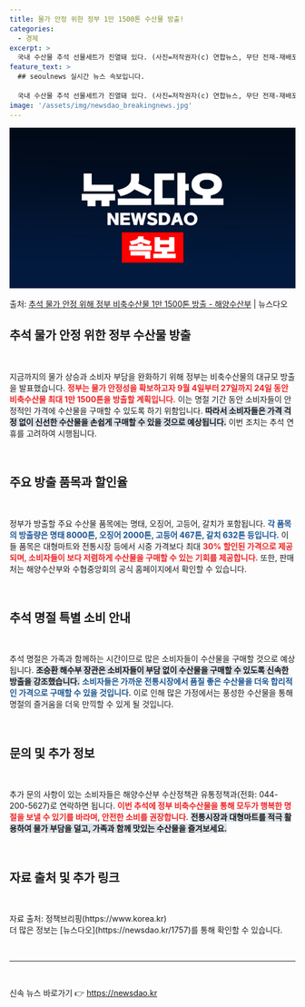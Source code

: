 ```yaml
---
title: 물가 안정 위한 정부 1만 1500톤 수산물 방출!
categories:
  - 경제
excerpt: >
  국내 수산물 추석 선물세트가 진열돼 있다. (사진=저작권자(c) 연합뉴스, 무단 전재-재배포 금지) 해양수산…
feature_text: >
  ## seoulnews 실시간 뉴스 속보입니다.

  국내 수산물 추석 선물세트가 진열돼 있다. (사진=저작권자(c) 연합뉴스, 무단 전재-재배포 금지) 해양수산…
image: '/assets/img/newsdao_breakingnews.jpg'
---
```


![뉴스다오 속보](/assets/img/newsdao_breakingnews.jpg)

<p>출처: <a href="https://newsdao.kr/1757" rel="dofollow">추석 물가 안정 위해 정부 비축수산물 1만 1500톤 방출 - 해양수산부</a> | 뉴스다오</p>

<h2 data-ke-size="size26">추석 물가 안정 위한 정부 수산물 방출</h2>

<p data-ke-size="size16">&nbsp;</p>

<p data-ke-size="size16">지금까지의 물가 상승과 소비자 부담을 완화하기 위해 정부는 비축수산물의 대규모 방출을 발표했습니다. <b><span style="color: #ee2323;">정부는 물가 안정성을 확보하고자 9월 4일부터 27일까지 24일 동안 비축수산물 최대 1만 1500톤을 방출할 계획입니다.</span></b> 이는 명절 기간 동안 소비자들이 안정적인 가격에 수산물을 구매할 수 있도록 하기 위함입니다. <b><span style="background-color: #21538527;">따라서 소비자들은 가격 걱정 없이 신선한 수산물을 손쉽게 구매할 수 있을 것으로 예상됩니다.</span></b> 이번 조치는 추석 연휴를 고려하여 시행됩니다.</p>

<p data-ke-size="size16">&nbsp;</p>

<h2 data-ke-size="size26">주요 방출 품목과 할인율</h2>

<p data-ke-size="size16">&nbsp;</p>

<p data-ke-size="size16">정부가 방출할 주요 수산물 품목에는 명태, 오징어, 고등어, 갈치가 포함됩니다. <b><span style="color: #1a5490;">각 품목의 방출량은 명태 8000톤, 오징어 2000톤, 고등어 467톤, 갈치 632톤 등입니다.</span></b> 이들 품목은 대형마트와 전통시장 등에서 시중 가격보다 최대 <b><span style="color: #ee2323;">30% 할인된 가격으로 제공되며, 소비자들이 보다 저렴하게 수산물을 구매할 수 있는 기회를 제공합니다.</span></b> 또한, 판매처는 해양수산부와 수협중앙회의 공식 홈페이지에서 확인할 수 있습니다.</p>

<p data-ke-size="size16">&nbsp;</p>

<h2 data-ke-size="size26">추석 명절 특별 소비 안내</h2>

<p data-ke-size="size16">&nbsp;</p>

<p data-ke-size="size16">추석 명절은 가족과 함께하는 시간이므로 많은 소비자들이 수산물을 구매할 것으로 예상됩니다. <b><span style="background-color: #21538527;">조승환 해수부 장관은 소비자들이 부담 없이 수산물을 구매할 수 있도록 신속한 방출을 강조했습니다.</span></b> <b><span style="color: #1a5490;">소비자들은 가까운 전통시장에서 품질 좋은 수산물을 더욱 합리적인 가격으로 구매할 수 있을 것입니다.</span></b> 이로 인해 많은 가정에서는 풍성한 수산물을 통해 명절의 즐거움을 더욱 만끽할 수 있게 될 것입니다.</p>

<p data-ke-size="size16">&nbsp;</p>

<h2 data-ke-size="size26">문의 및 추가 정보</h2>

<p data-ke-size="size16">&nbsp;</p>

<p data-ke-size="size16">추가 문의 사항이 있는 소비자들은 해양수산부 수산정책관 유통정책과(전화: 044-200-5627)로 연락하면 됩니다. <b><span style="color: #ee2323;">이번 추석에 정부 비축수산물을 통해 모두가 행복한 명절을 보낼 수 있기를 바라며, 안전한 소비를 권장합니다.</span></b> <b><span style="background-color: #21538527;">전통시장과 대형마트를 적극 활용하여 물가 부담을 덜고, 가족과 함께 맛있는 수산물을 즐겨보세요.</span></b></p>

<p data-ke-size="size16">&nbsp;</p>

<h2 data-ke-size="size26">자료 출처 및 추가 링크</h2>

<p data-ke-size="size16">&nbsp;</p>

<p data-ke-size="size16">자료 출처: 정책브리핑(https://www.korea.kr) <br/> 더 많은 정보는 [뉴스다오](https://newsdao.kr/1757)를 통해 확인할 수 있습니다.</p>

<p data-ke-size="size16">&nbsp;</p>

<hr />

<p data-ke-size="size16">&nbsp;</p> 

신속 뉴스 바로가기 👉 <a href="https://newsdao.kr" rel="dofollow">https://newsdao.kr</a>



